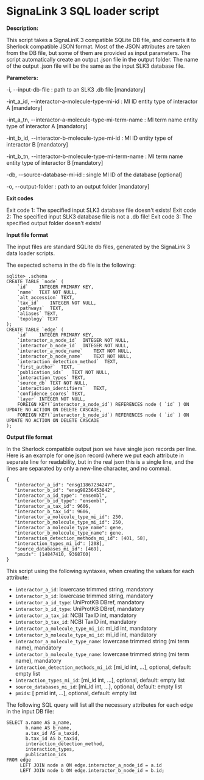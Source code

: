 # SignaLink 3 SQL loader script


**Description:**

This script takes a SignaLinK 3 compatible SQLite DB file, and converts it to Sherlock compatible JSON format.
Most of the JSON attributes are taken from the DB file, but some of them are provided as input parameters.
The script automatically create an output .json file in the output folder. The name of the output .json file will be
the same as the input SLK3 database file.


**Parameters:**

-i, --input-db-file <path>                                  : path to an SLK3 .db file [mandatory]

-int_a_id, --interactor-a-molecule-type-mi-id <int>         : MI ID entity type of interactor A [mandatory]

-int_a_tn, --interactor-a-molecule-type-mi-term-name <str>  : MI term name entity type of interactor A [mandatory]

-int_b_id, --interactor-b-molecule-type-mi-id <int>         : MI ID entity type of interactor B [mandatory]

-int_b_tn, --interactor-b-molecule-type-mi-term-name <str>  : MI term name entity type of interactor B [mandatory]

-db, --source-database-mi-id <int>                          : single MI ID of the database [optional]

-o, --output-folder <path>                                  : path to an output folder [mandatory]


**Exit codes**

Exit code 1: The specified input SLK3 database file doesn't exists!
Exit code 2: The specified input SLK3 database file is not a .db file!
Exit code 3: The specified output folder doesn't exists!


**Input file format**

The input files are standard SQLite db files, generated by the SignaLink 3 data loader scripts.

The expected schema in the db file is the following:
```
sqlite> .schema
CREATE TABLE `node` (
	`id`	INTEGER PRIMARY KEY,
	`name`	TEXT NOT NULL,
	`alt_accession`	TEXT,
	`tax_id`	INTEGER NOT NULL,
	`pathways`	TEXT,
	`aliases` TEXT,
	`topology` TEXT
);
CREATE TABLE `edge` (
	`id`	INTEGER PRIMARY KEY,
	`interactor_a_node_id`	INTEGER NOT NULL,
	`interactor_b_node_id`	INTEGER NOT NULL,
	`interactor_a_node_name`	TEXT NOT NULL,
	`interactor_b_node_name`	TEXT NOT NULL,
	`interaction_detection_method`	TEXT,
	`first_author`	TEXT,
	`publication_ids`	TEXT NOT NULL,
	`interaction_types`	TEXT,
	`source_db`	TEXT NOT NULL,
	`interaction_identifiers`	TEXT,
	`confidence_scores`	TEXT,
	`layer` INTEGER NOT NULL,
	FOREIGN KEY(`interactor_a_node_id`) REFERENCES node ( `id` ) ON UPDATE NO ACTION ON DELETE CASCADE,
	FOREIGN KEY(`interactor_b_node_id`) REFERENCES node ( `id` ) ON UPDATE NO ACTION ON DELETE CASCADE
);
```


**Output file format**

In the Sherlock compatible output json we have single json records per line. Here is an example for one 
json record (where we put each attribute in separate line for readability, but in the real json this is a single
line, and the lines are separated by only a new-line character, and no comma).

```
{
   "interactor_a_id": "ensg11867234247",
   "interactor_b_id": "ensg98236453842",
   "interactor_a_id_type": "ensembl",
   "interactor_b_id_type": "ensembl",
   "interactor_a_tax_id": 9606,
   "interactor_b_tax_id": 9606,
   "interactor_a_molecule_type_mi_id": 250,
   "interactor_b_molecule_type_mi_id": 250,
   "interactor_a_molecule_type_name": gene,
   "interactor_b_molecule_type_name": gene,
   "interaction_detection_methods_mi_id": [401, 58],
   "interaction_types_mi_id": [208],
   "source_databases_mi_id": [469],
   "pmids": [14847410, 9368760]
}
```

This script using the following syntaxes, when creating the values for each attribute:
- `interactor_a_id`: lowercase trimmed string, mandatory 
- `interactor_b_id`: lowercase trimmed string, mandatory 
- `interactor_a_id_type`: UniProtKB DBref, mandatory  
- `interactor_b_id_type`: UniProtKB DBref, mandatory
- `interactor_a_tax_id`: NCBI TaxID int, mandatory
- `interactor_b_tax_id`: NCBI TaxID int, mandatory
- `interactor_a_molecule_type_mi_id`: mi_id int, mandatory
- `interactor_b_molecule_type_mi_id`: mi_id int, mandatory
- `interactor_a_molecule_type_name`: lowercase trimmed string (mi term name), mandatory
- `interactor_b_molecule_type_name`: lowercase trimmed string (mi term name), mandatory
- `interaction_detection_methods_mi_id`: [mi_id int, ...], optional, default: empty list
- `interaction_types_mi_id`: [mi_id int, ...], optional, default: empty list
- `source_databases_mi_id`: [mi_id int, ...], optional, default: empty list
- `pmids`: [ pmid int, ...], optional, default: empty list


The following SQL query will list all the necessary attributes for each edge in the input DB file:
```
SELECT a.name AS a_name,
       b.name AS b_name,
       a.tax_id AS a_taxid,
       b.tax_id AS b_taxid,
       interaction_detection_method,
       interaction_types,
       publication_ids
FROM edge
     LEFT JOIN node a ON edge.interactor_a_node_id = a.id
     LEFT JOIN node b ON edge.interactor_b_node_id = b.id;
```